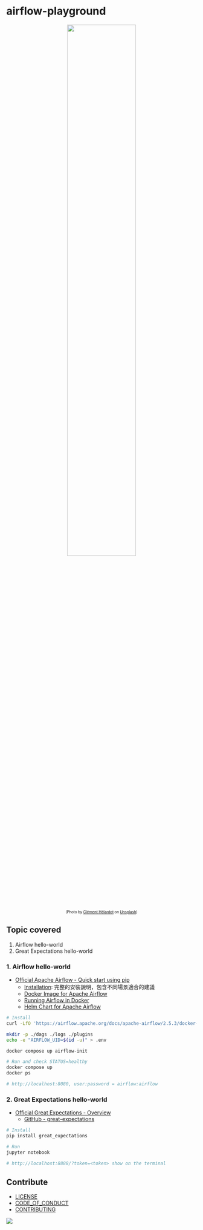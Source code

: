 # airflow-playground

<p align="center">
  <img style="width:60%;" src="https://i.imgur.com/Qe3Dzt6.png">
  <br/>
  <sub><sup>(Photo by <a href="https://unsplash.com/@clemhlrdt?utm_source=unsplash&utm_medium=referral&utm_content=creditCopyText">Clément Hélardot</a> on <a href="https://unsplash.com/collections/SV-KO-htOoM/my-first-collection/9b0020f22e02b780910afe3a322692d8?utm_source=unsplash&utm_medium=referral&utm_content=creditCopyText">Unsplash</a>)</sup></sub>
</p>

## Topic covered

1. Airflow hello-world
2. Great Expectations hello-world

### 1. Airflow hello-world

* [Official Apache Airflow - Quick start using pip](https://airflow.apache.org/docs/apache-airflow/stable/start.html)
  * [Installation](https://airflow.apache.org/docs/apache-airflow/stable/installation/index.html): 完整的安裝說明，包含不同場景適合的建議
  * [Docker Image for Apache Airflow](https://airflow.apache.org/docs/docker-stack/index.html)
  * [Running Airflow in Docker](https://airflow.apache.org/docs/apache-airflow/stable/howto/docker-compose/index.html)
  * [Helm Chart for Apache Airflow](https://airflow.apache.org/docs/helm-chart/stable/index.html)

```sh
# Install
curl -LfO 'https://airflow.apache.org/docs/apache-airflow/2.5.3/docker-compose.yaml'

mkdir -p ./dags ./logs ./plugins
echo -e "AIRFLOW_UID=$(id -u)" > .env

docker compose up airflow-init

# Run and check STATUS=healthy
docker compose up
docker ps

# http://localhost:8080, user:password = airflow:airflow
```

### 2. Great Expectations hello-world

* [Official Great Expectations - Overview](https://docs.greatexpectations.io/docs/tutorials/quickstart/)
  * [GitHub - great-expectations](https://github.com/great-expectations/great_expectations)

```sh
# Install
pip install great_expectations

# Run
jupyter notebook

# http://localhost:8888/?token=<token> show on the terminal
```

## Contribute

* [LICENSE](LICENSE)
* [CODE_OF_CONDUCT](CODE_OF_CONDUCT.md)
* [CONTRIBUTING](CONTRIBUTING.md)

<a href="https://github.com/an/airflow-playground/graphs/contributors">
  <img src="https://contrib.rocks/image?repo=androchentw/airflow-playground" />
</a>

<!-- Links -->
